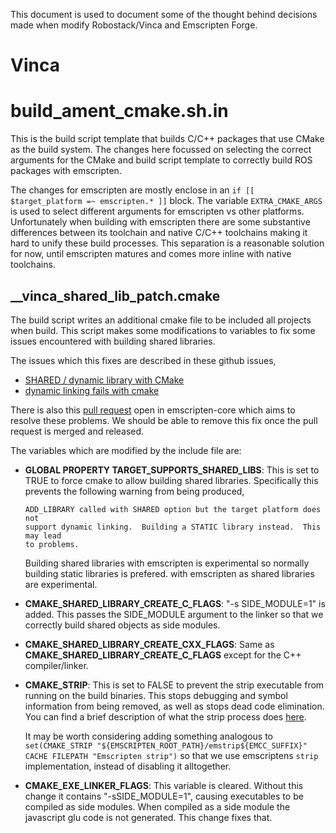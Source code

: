 
This document is used to document some of the thought behind decisions made when modify Robostack/Vinca and Emscripten Forge.

# Vinca

# build_ament_cmake.sh.in

This is the build script template that builds C/C++ packages that use CMake as the build system. The changes here focussed on selecting the correct arguments for the CMake and build script template to correctly build ROS packages with emscripten.

The changes for emscripten are mostly enclose in an `if [[ $target_platform =~ emscripten.* ]]` block. The variable `EXTRA_CMAKE_ARGS` is used to select different arguments for emscripten vs other platforms. Unfortunately when building with emscripten there are some substantive differences between its toolchain and native C/C++ toolchains making it hard to unify these build processes. This separation is a reasonable solution for now, until emscripten matures and comes more inline with native toolchains.

## __vinca_shared_lib_patch.cmake

The build script writes an additional cmake file to be included all projects when build. This script makes some modifications to variables to fix some issues encountered with building shared libraries.

The issues which this fixes are described in these github issues,
* [SHARED / dynamic library with CMake](https://github.com/emscripten-core/emscripten/issues/15276)
* [dynamic linking fails with cmake](https://github.com/emscripten-core/emscripten/issues/16157)

There is also this [pull request](https://github.com/emscripten-core/emscripten/pull/16281) open in emscripten-core which aims to resolve these problems. We should be able to remove this fix once the pull request is merged and released.

The variables which are modified by the include file are:

* **GLOBAL PROPERTY TARGET_SUPPORTS_SHARED_LIBS**: This is set to TRUE to force cmake to allow building shared libraries. Specifically this prevents the following warning from being produced,
  ```
  ADD_LIBRARY called with SHARED option but the target platform does not
  support dynamic linking.  Building a STATIC library instead.  This may lead
  to problems.
  ```
  Building shared libraries with emscripten is experimental so normally building static libraries is prefered. with emscripten as shared libraries are experimental. 
* **CMAKE_SHARED_LIBRARY_CREATE_C_FLAGS**: "-s SIDE_MODULE=1" is added. This passes the SIDE_MODULE argument to the linker so that we correctly build shared objects as side modules.
* **CMAKE_SHARED_LIBRARY_CREATE_CXX_FLAGS**: Same as **CMAKE_SHARED_LIBRARY_CREATE_C_FLAGS** except for the C++ compiler/linker.
* **CMAKE_STRIP**: This is set to FALSE to prevent the strip executable from running on the build binaries. This stops debugging and symbol information from being removed, as well as stops dead code elimination. You can find a brief description of what the strip process does [here](https://en.wikipedia.org/wiki/Strip_(Unix)).

  It may be worth considering adding something analogous to `
set(CMAKE_STRIP "${EMSCRIPTEN_ROOT_PATH}/emstrip${EMCC_SUFFIX}" CACHE FILEPATH "Emscripten strip")` so that we use emscriptens `strip` implementation, instead of disabling it alltogether.
* **CMAKE_EXE_LINKER_FLAGS**: This variable is cleared. Without this change it contains "-sSIDE_MODULE=1", causing executables to be compiled as side modules. When compiled as a side module the javascript glu code is not generated. This change fixes that.
